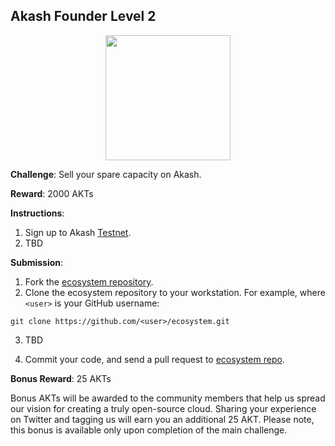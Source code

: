 ## Akash Founder Level 2

<p align="center">
<img width="200" src="../../doc/founder2@2x.png">
</p>

**Challenge**: Sell your spare capacity on Akash.

**Reward**: 2000 AKTs

**Instructions**:

1. Sign up to Akash [Testnet](https://akash.network/testnet).
2. TBD

**Submission**:

1. Fork the [ecosystem repository](https://github.com/ovrclk/ecosystem).
2. Clone the ecosystem repository to your workstation. For example, where `<user>` is your GitHub username:

  ```shell
  git clone https://github.com/<user>/ecosystem.git
  ```

3. TBD

4. Commit your code, and send a pull request to [ecosystem repo](https://github.com/ovrclk/ecosystem).

**Bonus Reward**: 25 AKTs

Bonus AKTs will be awarded to the community members that help us spread our vision for creating a truly open-source cloud. Sharing your experience on Twitter and tagging us will earn you an additional 25 AKT. Please note, this bonus is available only upon completion of the main challenge.
